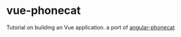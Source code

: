 # vue-phonecat
Tutorial on building an Vue application. a port of [angular-phonecat](https://github.com/angular/angular-phonecat)
